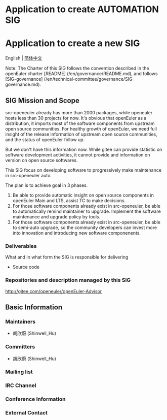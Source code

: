 
# Application to create AUTOMATION SIG

# Application to create a new SIG
English | [简体中文](./sig-automation_cn.md)


Note: The Charter of this SIG follows the convention described in the openEuler charter [README] (/en/governance/README.md), and follows [SIG-governance] (/en/technical-committee/governance/SIG-governance.md).

## SIG Mission and Scope

src-openeuler already has more than 2000 packages, while openeuler hosts less than 30 projects for now.
It's obvious that openEuler as a distribution, it imports most of the software components from upstream open source communities.
For healthy growth of openEuler, we need full insight of the release information of upstream open source communities, and the status of openEuler follow up.

But we don't have this information now.
While gitee can provide statistic on software development activities, it cannot provide and information on version on open source softwares.

This SIG focus on developing software to progressively make maintenance in src-openeuler auto.

The plan is to achieve goal in 3 phases.

1. Be able to provide automatic insight on open source components in openEuler Main and LTS, assist TC to make decisions.
2. For those software components already exist in src-openeuler, be able to automatically remind maintainer to upgrade. Implement the software maintenance and upgrade policy by tools.
3. For those software components already exist in src-openeuler, be able to semi-auto upgrade, so the community developers can invest more into innovation and introducing new software componenents.


### Deliverables

What and in what form the SIG is responsible for delivering
 
- Source code

### Repositories and description managed by this SIG

http://gitee.com/openeuler/openEuler-Advisor


## Basic Information

### Maintainers
- 胡欣蔚 (Shinwell_Hu)

### Committers
- 胡欣蔚 (Shinwell_Hu)

### Mailing list

### IRC Channel

### Conference Information

### External Contact